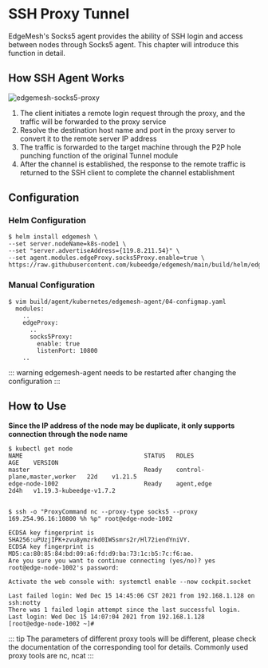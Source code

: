 # SSH Proxy Tunnel

EdgeMesh's Socks5 agent provides the ability of SSH login and access between nodes through Socks5 agent. This chapter will introduce this function in detail.

## How SSH Agent Works

![edgemesh-socks5-proxy](/images/guide/em-sock5.png)

1. The client initiates a remote login request through the proxy, and the traffic will be forwarded to the proxy service
2. Resolve the destination host name and port in the proxy server to convert it to the remote server IP address
3. The traffic is forwarded to the target machine through the P2P hole punching function of the original Tunnel module
4. After the channel is established, the response to the remote traffic is returned to the SSH client to complete the channel establishment

## Configuration

### Helm Configuration

```shell
$ helm install edgemesh \
--set server.nodeName=k8s-node1 \
--set "server.advertiseAddress={119.8.211.54}" \
--set agent.modules.edgeProxy.socks5Proxy.enable=true \
https://raw.githubusercontent.com/kubeedge/edgemesh/main/build/helm/edgemesh.tgz
```

### Manual Configuration

```shell
$ vim build/agent/kubernetes/edgemesh-agent/04-configmap.yaml
  modules:
    ..
    edgeProxy:
      ..
      socks5Proxy:
        enable: true
        listenPort: 10800
    ..
```

::: warning
edgemesh-agent needs to be restarted after changing the configuration
:::

## How to Use

**Since the IP address of the node may be duplicate, it only supports connection through the node name**

```shell
$ kubectl get node
NAME                                  STATUS   ROLES                         AGE    VERSION
master                                Ready    control-plane,master,worker   22d    v1.21.5
edge-node-1002                        Ready    agent,edge                    2d4h   v1.19.3-kubeedge-v1.7.2


$ ssh -o "ProxyCommand nc --proxy-type socks5 --proxy 169.254.96.16:10800 %h %p" root@edge-node-1002

ECDSA key fingerprint is SHA256:uPUzjIPK+zvu8ymzrkd0IWSsmrs2r/Hl72iendYniVY.
ECDSA key fingerprint is MD5:ca:80:85:84:bd:09:a6:fd:d9:ba:73:1c:b5:7c:f6:ae.
Are you sure you want to continue connecting (yes/no)? yes
root@edge-node-1002's password:

Activate the web console with: systemctl enable --now cockpit.socket

Last failed login: Wed Dec 15 14:45:06 CST 2021 from 192.168.1.128 on ssh:notty
There was 1 failed login attempt since the last successful login.
Last login: Wed Dec 15 14:07:04 2021 from 192.168.1.128
[root@edge-node-1002 ~]#
```

::: tip
The parameters of different proxy tools will be different, please check the documentation of the corresponding tool for details. Commonly used proxy tools are nc, ncat
:::